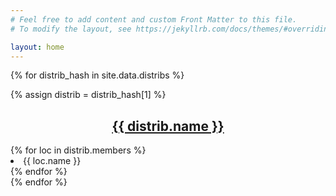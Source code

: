 ```yaml
---
# Feel free to add content and custom Front Matter to this file.
# To modify the layout, see https://jekyllrb.com/docs/themes/#overriding-theme-defaults

layout: home
---
```




{% for distrib_hash in site.data.distribs %}
<div>
  {% assign distrib = distrib_hash[1] %}
	<h2 style="text-align: center;">
    <a href="https://github.com/{{ org.username }}">
      {{ distrib.name }}
    </a>
</h2>
    <div>
      {% for loc in distrib.members %}
        <li>
          {{ loc.name }} 
        </li>
      {% endfor %}
    </div>
  </div>
{% endfor %}
